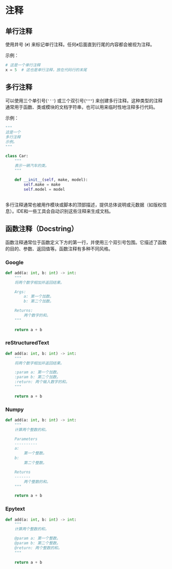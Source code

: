 # 注释

## 单行注释

使用井号 (`#`) 来标记单行注释。任何`#`后面直到行尾的内容都会被视为注释。

示例：
```python
# 这是一个单行注释
x = 5  # 这也是单行注释，放在代码行的末尾
```



## 多行注释

可以使用三个单引号(`'''`) 或三个双引号(`"""`) 来创建多行注释。这种类型的注释通常用于函数、类或模块的文档字符串，也可以用来临时性地注释多行代码。

示例：
```python
"""
这是一个
多行注释
示例。
"""

class Car:
    """
    表示一辆汽车的类。
    """
    
    def __init__(self, make, model):
        self.make = make
        self.model = model
   
```

多行注释通常也被用作模块或脚本的顶部描述，提供总体说明或元数据（如版权信息）。IDE和一些工具会自动识别这些注释来生成文档。



## 函数注释（Docstring）

函数注释通常位于函数定义下方的第一行，并使用三个双引号包围。它描述了函数的目的、参数、返回值等。函数注释有多种不同风格。



### Google

```python
def add(a: int, b: int) -> int:
    """
    将两个数字相加并返回结果。

    Args:
        a: 第一个加数。
        b: 第二个加数。

    Returns:
        两个数字的和。
    """
    
    return a + b

```





### reStructuredText

```python
def add(a: int, b: int) -> int:
    """
    将两个数字相加并返回结果。

    :param a: 第一个加数。
    :param b: 第二个加数。
    :return: 两个输入数字的和。
    """
    
    return a + b

```



### Numpy

```python
def add(a: int, b: int) -> int:
    """
    计算两个整数的和。

    Parameters
    ----------
    a:
        第一个整数。
    b:
        第二个整数。

    Returns
    -------
        两个整数的和。
    """

    return a + b

```



### Epytext

```python
def add(a: int, b: int) -> int:
    """
    计算两个整数的和。

    @param a: 第一个整数。
    @param b: 第二个整数。
    @return: 两个整数的和。
    """
    
    return a + b

```

